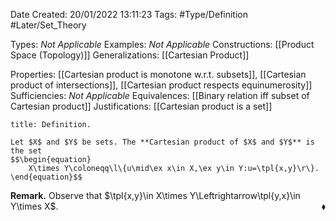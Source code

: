 <div class="topSpace"></div>

Date Created: 20/01/2022 13:11:23
Tags: #Type/Definition #Later/Set_Theory

Types: _Not Applicable_
Examples: _Not Applicable_ 
Constructions: [[Product Space (Topology)]]
Generalizations: [[Cartesian Product]]

Properties: [[Cartesian product is monotone w.r.t. subsets]], [[Cartesian product of intersections]], [[Cartesian product respects equinumerosity]]
Sufficiencies: _Not Applicable_
Equivalences: [[Binary relation iff subset of Cartesian product]]
Justifications: [[Cartesian product is a set]]

``` ad-Definition
title: Definition.

Let $X$ and $Y$ be sets. The **Cartesian product of $X$ and $Y$** is the set
$$\begin{equation}
    X\times Y\coloneqq\l\{u\mid\ex x\in X,\ex y\in Y:u=\tpl{x,y}\r\}.
\end{equation}$$

```

<b>Remark.</b> Observe that $\tpl{x,y}\in X\times Y\Leftrightarrow\tpl{y,x}\in Y\times X$.<span style="float:right;">$\blacklozenge$</span>
